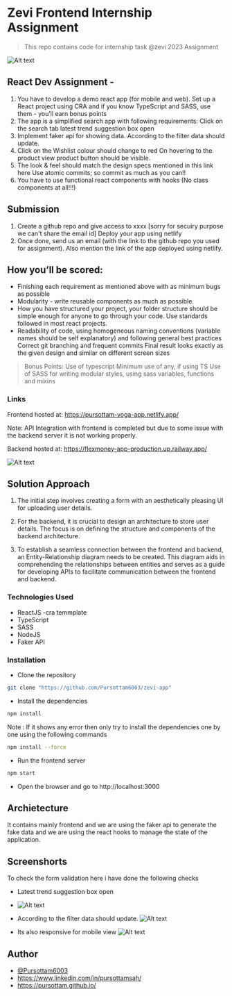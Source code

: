 # Zevi Frontend Internship Assignment 
> This repo contains code for internship task @zevi 2023 Assignment

![Alt text](image-1.png)


## React Dev Assignment -
1. You have to develop a demo react app (for mobile and web). Set up a React project using CRA and if you know TypeScript and SASS, use them - you’ll earn bonus points 
2. The app is a simplified search app with following requirements: 
Click on the search tab latest trend suggestion box open 
3. Implement faker api for showing data. 
According to the filter data should update. 
4. Click on the Wishlist colour should change to red 
On hovering to the product view product button should be visible.
5. The look & feel should match the design specs mentioned in this link here
Use atomic commits; so commit as much as you can!!
6. You have to use functional react components with hooks (No class components at all!!!)


## Submission
1. Create a github repo and give access to xxxx [sorry for secuiry purpose we can't share the email id]   Deploy your app using netlify
2. Once done, send us an email (with the link to the github repo you used for assignment). Also mention the link of the app deployed using netlify.

## How you’ll be scored:
* Finishing each requirement as mentioned above with as minimum bugs as possible
* Modularity - write reusable components as much as possible.
* How you have structured your project, your folder structure should be simple enough for anyone to go through your code. Use standards followed in most react projects.
* Readability of code, using homogeneous naming conventions (variable names should be self explanatory) and following general best practices
Correct git branching and frequent commits
Final result looks exactly as the given design and similar on different screen sizes
>Bonus Points:
Use of typescript
Minimum use of any, if using TS
Use of SASS for writing modular styles, using sass variables, functions and mixins


### Links
Frontend hosted at: https://pursottam-yoga-app.netlify.app/

Note: API Integration with frontend is completed but due to some issue with the backend server it is not working properly.

Backend hosted at: https://flexmoney-app-production.up.railway.app/

![Alt text](public/image12.png)
## Solution Approach
1. The initial step involves creating a form with an aesthetically pleasing UI for uploading user details.

2. For the backend, it is crucial to design an architecture to store user details. The focus is on defining the structure and components of the backend architecture.

3. To establish a seamless connection between the frontend and backend, an Entity-Relationship diagram needs to be created. This diagram aids in comprehending the relationships between entities and serves as a guide for developing APIs to facilitate communication between the frontend and backend.

 

### Technologies Used
* ReactJS -cra temmplate
* TypeScript
* SASS 
* NodeJS
* Faker API


### Installation
* Clone the repository

```bash
git clone "https://github.com/Pursottam6003/zevi-app"

```
* Install the dependencies

```bash
npm install
```

Note : If it shows any error then only try to install the dependencies one by one using the following commands

```bash
npm install --force 
```


* Run the frontend server

```bash
npm start
```
* Open the browser and go to http://localhost:3000 

## Archietecture 
 It contains mainly frontend and we are using the faker api to generate the
    fake data and we are using the react hooks to manage the state of the application.


## Screenshorts 

To check the form validation here i have done the following checks 
* Latest trend suggestion box open
* ![Alt text](image-2.png)
 

* According to the filter data should update.
![Alt text](image-3.png)

* Its also responsive for mobile view
![Alt text](image-4.png)
## Author

- [@Pursottam6003](https://www.github.com/Pursottam6003)
- https://www.linkedin.com/in/pursottamsah/
- https://pursottam.github.io/


